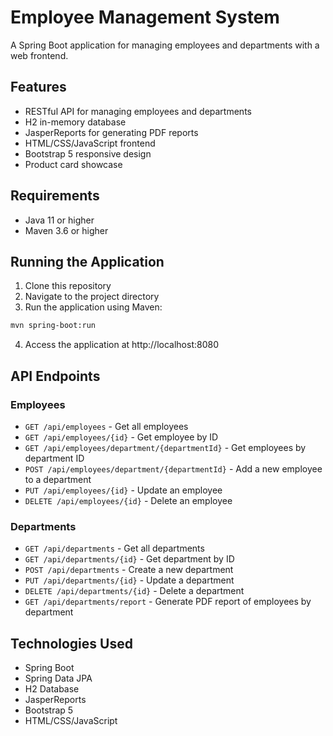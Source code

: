 # Employee Management System

A Spring Boot application for managing employees and departments with a web frontend.

## Features

- RESTful API for managing employees and departments
- H2 in-memory database
- JasperReports for generating PDF reports
- HTML/CSS/JavaScript frontend
- Bootstrap 5 responsive design
- Product card showcase

## Requirements

- Java 11 or higher
- Maven 3.6 or higher

## Running the Application

1. Clone this repository
2. Navigate to the project directory
3. Run the application using Maven:

```bash
mvn spring-boot:run
```

4. Access the application at http://localhost:8080

## API Endpoints

### Employees
- `GET /api/employees` - Get all employees
- `GET /api/employees/{id}` - Get employee by ID
- `GET /api/employees/department/{departmentId}` - Get employees by department ID
- `POST /api/employees/department/{departmentId}` - Add a new employee to a department
- `PUT /api/employees/{id}` - Update an employee
- `DELETE /api/employees/{id}` - Delete an employee

### Departments
- `GET /api/departments` - Get all departments
- `GET /api/departments/{id}` - Get department by ID
- `POST /api/departments` - Create a new department
- `PUT /api/departments/{id}` - Update a department
- `DELETE /api/departments/{id}` - Delete a department
- `GET /api/departments/report` - Generate PDF report of employees by department

## Technologies Used

- Spring Boot
- Spring Data JPA
- H2 Database
- JasperReports
- Bootstrap 5
- HTML/CSS/JavaScript 